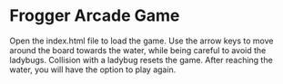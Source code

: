 Frogger Arcade Game
===============================

Open the index.html file to load the game. Use the arrow keys to move around the board towards the water, while being careful to avoid the ladybugs. Collision with a ladybug resets the game. After reaching the water, you will have the option to play again.